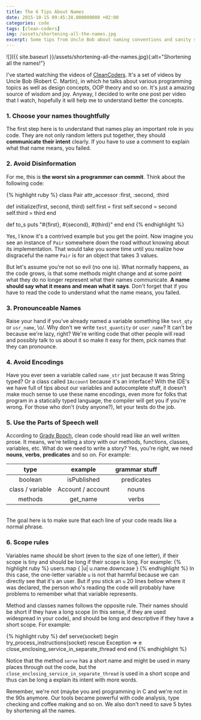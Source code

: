 ```yaml
---
title: The 6 Tips About Names
date: 2015-10-15 09:45:28.000000000 +02:00
categories: code
tags: [clean-coders]
img: /assets/shortening-all-the-names.jpg
excerpt: Some tips from Uncle Bob about naming conventions and sanity saving in programming.
---
```


![]({{ site.baseurl }}/assets/shortening-all-the-names.jpg){:alt="Shortening all the names!"}

I've started watching the videos of [CleanCoders](https://cleancoders.com/). It's a set of videos by Uncle Bob (Robert C. Martin), in which he talks about various programming topics as well as design concepts, OOP theory and so on. It's just a amazing source of wisdom and joy. Anyway, I decided to write one post per video that I watch, hopefully it will help me to understand better the concepts.

### 1. Choose your names thoughtfully
The first step here is to understand that names play an important role in you code. They are not only random letters put together, they should **communicate their intent** clearly. If you have to use a comment to explain what that name means, you failed.

### 2. Avoid Disinformation
For me, this is **the worst sin a programmer can commit**. Think about the following code:

{% highlight ruby %}
class Pair
  attr_accessor :first, :second, :third

  def initialize(first, second, third)
    self.first = first
    self.second = second
    self.third = third
  end

  def to_s
    puts "#{first}, #{second}, #{third}"
  end
end
{% endhighlight %}

Yes, I know it's a contrived example but you get the point. Now imagine you see an instance of `Pair` somewhere down the road without knowing about its implementation. That would take you some time until you realize how disgraceful the name `Pair` is for an object that takes 3 values.

But let's assume you're not so evil (no one is). What normally happens, as the code grows, is that some methods might change and at some point what they do no longer represent what their names communicate. **A name should say what it means and mean what it says**. Don't forget that if you have to read the code to understand what the name means, you failed.

### 3. Pronounceable Names
Raise your hand if you've already named a variable something like `test_qty` or `usr_name`, \o/. Why don't we write `test_quantity` or `user_name`? It can't be because we're lazy, right?
We're writing code that other people will read and possibly talk to us about it so make it easy for them, pick names that they can pronounce.

### 4. Avoid Encodings
Have you ever seen a variable called `name_str` just because it was String typed? Or a class called `IAccount` because it's an interface? With the IDE's we have full of tips about our variables and autocomplete stuff, it doesn't make much sense to use these name encodings, even more for folks that program in a statically typed language, the compiler will get you if you're wrong. For those who don't (ruby anyone?), let your tests do the job.

### 5. Use the Parts of Speech well
According to [Grady Booch](https://en.wikipedia.org/wiki/Grady_Booch), clean code should read like an well written prose. It means, we're telling a story with our methods, functions, classes, variables, etc. What do we need to write a story? Yes, you're right, we need **nouns**, **verbs**, **predicates** and so on. For example:

|       type       |      example      | grammar stuff |
|:----------------:|:-----------------:|:-------------:|
|      boolean     |    isPublished    |   predicates  |
| class / variable | Account / account |     nouns     |
|      methods     |      get_name     |     verbs     |

<br />
The goal here is to make sure that each line of your code reads like a normal phrase.

### 6. Scope rules
Variables name should be short (even to the size of one letter), if their scope is tiny and should be long if their scope is long. For example:
{% highlight ruby %}
  users.map { |u| u.name.downcase }
{% endhighlight %}
In this case, the one-letter variable `u` is not that harmful because we can directly see that it's an user. But if you stick an `u` 20 lines bellow where it was declared, the person who's reading the code will probably have problems to remember what that variable represents.

Method and classes names follows the opposite rule. Their names should be short if they have a long scope (in this sense, if they are used widespread in your code), and should be long and descriptive if they have a short scope. For example:

{% highlight ruby %}
def serve(socket)
  begin
  try_process_instructions(socket)
  rescue Exception => e
  close_enclosing_service_in_separate_thread
  end
end
{% endhighlight %}

Notice that the method `serve` has a short name and might be used in many places through out the code, but the `close_enclosing_service_in_separate_thread` is used in a short scope and thus can be long a explain its intent with more words.


Remember, we're not (maybe you are) programming in C and we're not in the 90s anymore. Our tools became powerful with code analysis, type checking and coffee making and so on. We also don't need to save 5 bytes by shortening all the names.
